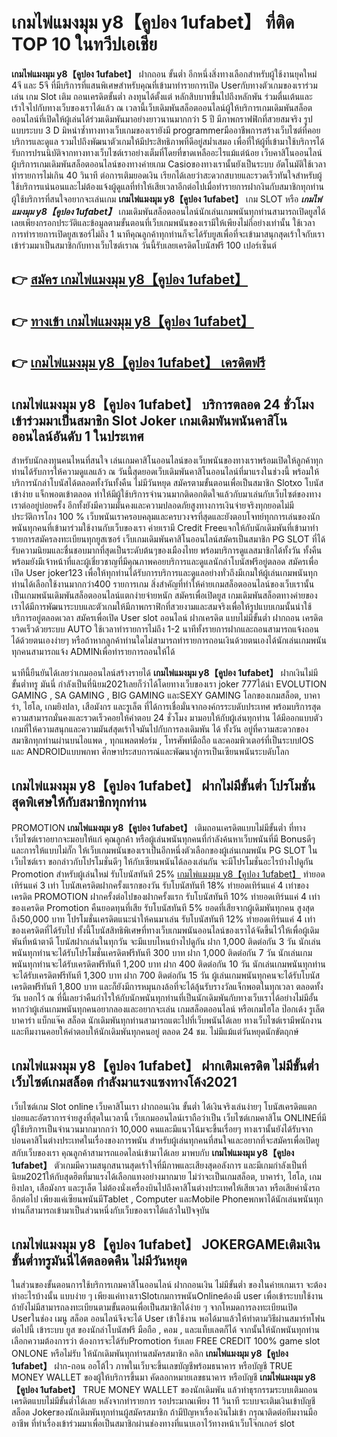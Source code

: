 # เกมไพ่แมงมุม y8【คูปอง 1ufabet】  ที่ติด TOP 10 ในทวีปเอเชีย

**เกมไพ่แมงมุม y8【คูปอง 1ufabet】** ฝากถอน ขั้นต่ำ  อีกหนึ่งสิ่งทางเลือกสำหรับผู้ใช้งานยุคใหม่ 4จี และ 5จี ที่มีบริการที่แสนพิเศษสำหรับคุณที่เข้ามาทำรายการเปิด Userกับทางตัวเกมของเราร่วมเล่น เกม Slot  เติม ถอนเครดิตขั้นต่ำ ลงทุนได้ตั้งแต่ หลักสิบบาทขึ้นไปถึงหลักพัน ร่วมตื่นเต้นและเร้าใจไปกับทางเว็บของเราได้แล้ว ณ เวลานี้เว็บเดิมพันสล็อตออนไลน์ผู้ให้บริการเกมเดิมพันสล็อตออนไลน์ที่เปิดให้ผู้เล่นได้ร่วมเดิมพันมาอย่างยาวนานมากกว่า 5 ปี มีภาพกราฟฟิกที่สวยสมจริง รูปแบบระบบ 3 D
มิหนำซ้ำทางทางเว็บเกมของเรายังมี programmerมืออาชีพการสร้างเว็บไซต์ที่คอยบริการและดูแล  รวมไปถึงพัฒนาตัวเกมให้มีประสิทธิภาพที่ดีอยู่สม่ำเสมอ เพื่อที่ให้ผู้ที่เข้ามาใช้บริการได้รับการปรนนิบัติจากทางทางเว็บไซต์เราอย่างเต็มที่โดยที่ขาดเหลืออะไรแม้แต่น้อย เว็บคาสิโนออนไลน์ผู้บริการเกมเดิมพันสล็อตออนไลน์ของทางค่ายเกม Casioของทางเรานั้นยังเป็นระบบ อัตโนมัติใช้เวลาทำรายการไม่เกิน 40 วินาที ต่อการเติมยอดเงิน เรียกได้เลยว่าสะดวกสบายและรวดเร็วทันใจสำหรับผู้ใช้บริการแน่นอนและไม่ต้องแจ้งผู้ดูแลที่ทำให้เสียเวลาอีกต่อไปเมื่อทำรายการฝากงินกับสมาชิกทุกท่าน
ผู้ใช้บริการที่สนใจอยากจะเล่นเกม **เกมไพ่แมงมุม y8【คูปอง 1ufabet】** เกม SLOT  หรือ ***เกมไพ่แมงมุม y8【คูปอง 1ufabet】*** เกมเดิมพันสล็อตออนไลน์นักเล่นเกมพนันทุกท่านสามารถเปิดยูสได้เลยเพียงกรอกประวัติและข้อมูลตามขั้นตอนที่เว็บเกมพนันของเรามีให้เพียงไม่กี่อย่างเท่านั้น ใช้เวลาการทำรายการเปิดยูสเซอร์ไม่ถึง 1 นาทีคุณลูกค้าทุกท่านก็จะได้รับยูสเพื่อที่จะเข้ามาสนุกสุดเร้าใจกับเราเข้าร่วมมาเป็นสมาชิกกับทางเว็บไซต์เราณ วันนี้รับเลยเครดิตโบนัสฟรี 100 เปอร์เซ็นต์ 

## 👉 [สมัคร เกมไพ่แมงมุม y8【คูปอง 1ufabet】](https://archa888.com/)
## 👉 [ทางเข้า เกมไพ่แมงมุม y8【คูปอง 1ufabet】](https://archa888.com/)
## 👉 [เกมไพ่แมงมุม y8【คูปอง 1ufabet】 เครดิตฟรี](https://archa888.com/)

## เกมไพ่แมงมุม y8【คูปอง 1ufabet】 บริการตลอด  24 ชั่วโมงเข้าร่วมมาเป็นสมาชิก Slot Joker เกมเดิมพันพนันคาสิโนออนไลน์อันดับ 1 ในประเทศ

สำหรับนักลงทุนคนไหนที่สนใจ เล่นเกมคาสิโนออนไลน์ของเว็บพนันของทางเราพร้อมเปิดให้ลูกค้าทุกท่านได้รับการให้ความดูแลแล้ว ณ วันนี้สุดยอดเว็บเดิมพันคาสิโนออนไลน์ที่มาแรงในช่วงนี้ พร้อมให้บริการนักล่าโบนัสได้ตลอดทั้งวันทั้งคืน ไม่มีวันหยุด สมัครตามขั้นตอนเพื่อเป็นสมาชิก Slotxo โบนัสเข้าง่าย แจ็กพอตเข้าตลอด ทำให้มีผู้ใช้บริการจำนวนมากติดอกติดใจแล้วกับมาเล่นกับเว็บไซต์ของทางเราต่ออยู่บ่อยครั้ง อีกทั้งยังมีความมั่นคงและความปลอดภัยสูงทางการเงินจ่ายจริงทุกยอดไม่มีประวัติการโกง 100 % เว็บพนันเราครอบคลุมและครบวงจรที่สุดและยังตอบโจทย์ทุกการเล่นของนักพนันทุกคนที่เข้ามาร่วมใช้งานกับเว็บของเรา
ค่ายเรามี Credit Freeแจกให้กับนักเดิมพันที่เข้ามาทำรายการสมัครลงทะเบียนทุกยูสเซอร์ เว็บเกมเดิมพันคาสิโนออนไลน์สมัครเป็นสมาชิก  PG SLOT ที่ได้รับความนิยมและชื่นชอบมากที่สุดเป็นระดับต้นๆของเมืองไทย พร้อมบริการดูแลสมาชิกได้ทั้งวัน ทั้งคืนพร้อมยังมีเจ้าหน้าที่และผู้เชี่ยวชาญที่มีคุณภาพคอยบริการและดูแลนักล่าโบนัสฟรีอยู่ตลอด สมัครเพื่อเปิด User joker123 เพื่อให้ทุกท่านได้รับการบริการและดูแลอย่างทั่วถึงมีเกมให้ผู้เล่นเกมพนันทุกท่านได้เลือกใช้งานมากกว่า400 รายการเกม
สิ่งสำคัญที่ทำให้ค่ายเกมสล็อตออนไลน์ของเว็บเรานั้นเป็นเกมพนันเดิมพันสล็อตออนไลน์แตกง่ายจ่ายหนัก สมัครเพื่อเปิดยูส  เกมเดิมพันสล็อตทางค่ายของเราได้มีการพัฒนาระบบและตัวเกมให้มีภาพกราฟิกที่สวยงามและสมจริงเพื่อให้รูปแบบเกมนั้นน่าใช้บริการอยู่ตลอดเวลา สมัครเพื่อเปิด User slot ออนไลน์ ฝากเครดิต แบบไม่มีขั้นต่ำ ฝากถอน เครดิตรวดเร็วด้วยระบบ AUTO ใช้เวลาทำรายการไม่ถึง 1-2 นาทีทั้งรายการฝากและถอนสามารถแจ้งถอนได้ด้วยตนเองง่ายๆ หรือถ้าหากลูกค้าท่านใดไม่สามารถทำรายการถอนเงินด้วยตนเองได้นักเล่นเกมพนันทุกคนสามารถแจ้ง ADMINเพื่อทำรายการถอนให้ได้

นาทีนี้ยืนยันได้เลยว่าเกมออนไลน์สร้างรายได้ **เกมไพ่แมงมุม y8【คูปอง 1ufabet】** ฝากเงินไม่มีขั้นต่ำทรู มันนี่ กำลังเป็นที่นิยม2021เลยก็ว่าได้โดยทางเว็บของเรา joker 777ได้นำ EVOLUTION GAMING , SA GAMING , BIG GAMING และSEXY GAMING โลกของเกมสล็อต, บาคาร่า, ไฮโล, เกมยิงปลา, เสือมังกร และรูเล็ต ที่ได้การเชื่อมั่นจากองค์กรระบดับประเทศ พร้อมบริการสุดความสามารถมั่นคงและรวดเร็วคอยให้คำตอบ 24 ชั่วโมง มามอบให้กับผู้เล่นทุกท่าน ได้มีออกแบบตัวเกมที่ให้ความสนุกและความมันส์สุดเร้าใจมันไปกับการลงเดิมพัน ได้ ทั้งวัน อยู่ที่ความสะดวกของสมาชิกทุกท่านผ่านบนไอแพด , ทุกแพลตฟอร์ม , โทรศัพท์มือถือ และคอมพิวเตอร์ที่เป็นระบบIOS และ ANDROIDแบบพกพา ศึกษาประสบการณ์และพัฒนาสู่การเป็นเซียนพนันระบดับโลก

## เกมไพ่แมงมุม y8【คูปอง 1ufabet】 ฝากไม่มีขั้นต่ำ โปรโมชั่นสุดพิเศษให้กับสมาชิกทุกท่าน

 PROMOTION  **เกมไพ่แมงมุม y8【คูปอง 1ufabet】** เติมถอนเครดิตแบบไม่มีขั้นต่ำ ที่ทางเว็บไซต์เราอยากจะมอบให้แก่  คุณลูกค้า หรือผู้เล่นพนันทุกคนที่กำลังค้นหาเว็บพนันที่มี Bonusดีๆ และการให้แบบไม่กั๊ก ให้เว็บเกมพนันของเราเป็นอีกหนึ่งตัวเลือกของผู้เล่นเกมพนัน  PG SLOT ในเว็บไซต์เรา ขอกล่าวกับโปรโมชั่นดีๆ ให้กับเซียนพนันได้ลองเล่นกัน จะมีโปรโมชั่นอะไรบ้างไปดูกัน
 Promotion สำหรับผู้เล่นใหม่ รับโบนัสทันที 25% [เกมไพ่แมงมุม y8【คูปอง 1ufabet】](https://archa888.com/) ทำยอดเทิร์นแค่ 3 เท่า
โบนัสเครดิตฝากครั้งแรกของวัน รับโบนัสทันที 18% ทำยอดเทิร์นแค่ 4 เท่าของเครดิต
 PROMOTION ฝากครั้งต่อไปของฝากครั้งแรก รับโบนัสทันที 10% ทำยอดเทิร์นแค่ 4 เท่าของเครดิต
 Promotion คืนยอดทุนที่เสีย รับโบนัสทันที 5% ยอดที่เสียจากผู้เดิมพันทุกคน สูงสุดถึง50,000 บาท
โปรโมชั่นเครดิตแนะนำให้คนมาเล่น รับโบนัสทันที 12% ทำยอดเทิร์นแค่ 4 เท่าของเครดิตที่ได้รับไป
ทั้งนี้โบนัสสิทธิพิเศษที่ทางเว็บเกมพนันออนไลน์ของเราได้จัดขึ้นไว้ให้เพื่อผู้เดิมพันที่หน้าตาดี โบนัสฝากเล่นในทุกวัน จะมีแบบไหนบ้างไปดูกัน
ฝาก 1,000 ติดต่อกัน 3 วัน นักเล่นพนันทุกท่านจะได้รับโปรโมชั่นเครดิตฟรีทันที 300 บาท
ฝาก 1,000 ติดต่อกัน 7 วัน นักเล่นเกมพนันทุกท่านจะได้รับเครดิตฟรีทันที 1,200 บาท
ฝาก 400 ติดต่อกัน 10 วัน นักเล่นเกมพนันทุกท่านจะได้รับเครดิตฟรีทันที 1,300 บาท
ฝาก 700 ติดต่อกัน 15 วัน ผู้เล่นเกมพนันทุกคนจะได้รับโบนัสเครดิตฟรีทันที 1,800 บาท
และก็ยังมีการหมุนกงล้อที่จะได้ลุ้นรับรางวัลแจ็กพอตในทุกเวลา ตลอดทั้งวัน บอกไว้ ณ ที่นี้เลยว่าคืนกำไรให้กับนักพนันทุกท่านที่เป็นนักเดิมพันกับทางเว็บเราได้อย่างไม่มีอั้น หากว่าผู้เล่นเกมพนันทุกคนอยากลองและอยากจะเล่น เกมสล็อตออนไลน์ หรือเกมไฮโล ป๊อกเด้ง รูเล็ต บาคาร่า แบ็กแจ๊ค สล็อต นักเดิมพันทุกท่านสามารถแตะไปที่เว็บพนันได้เลย ทางเว็บไซต์เรามีพนักงานและทีมงานคอยให้คำตอบให้นักเดิมพันทุกคนอยู่ ตลอด 24 ชม. ไม่มีแม้แต่วันหยุดนักขัตฤกษ์

## เกมไพ่แมงมุม y8【คูปอง 1ufabet】 ฝากเติมเครดิต ไม่มีขั้นต่ำ  เว็บไซต์เกมสล็อต กำลังมาแรงแซงทางโค้ง2021

เว็บไซต์เกม Slot online เว็บคาสิโนเรา ฝากถอนเงิน ขั้นต่ำ ได้เงินจริงเล่นง่ายๆ โบนัสเครดิตแตกบ่อยและอัตราการจ่ายสูงที่สุดในเวลานี้ เว็บเกมออนไลน์เราถือว่าเป็น เว็บไซต์เกมคาสิโน ONLINEที่มีผู้ใช้บริการเป็นจำนวนมากมากกว่า 10,000 คนและมีแนวโน้มจะขึ้นเรื่อยๆ ทางเรานั้นยังได้รับจากบ่อนคาสิโนต่างประเทศในเรื่องของการพนัน สำหรับผู้เล่นทุกคนที่สนใจและอยากที่จะสมัครเพื่อเปิดยูสกับเว็บของเรา คุณลูกค้าสามารถแอดไลน์เข้ามาได้เลย
	มาพบกับ **เกมไพ่แมงมุม y8【คูปอง 1ufabet】** ตัวเกมมีความสนุกสนานสุดเร้าใจที่มีภาพและเสียงสุดอลังการ และมีเกมกำลังเป็นที่นิยม2021ให้กับสุดฮิตที่มาแรงได้เลือกแทงอย่างมากมาย  ไม่ว่าจะเป็นเกมสล็อต, บาคาร่า, ไฮโล, เกมยิงปลา, เสือมังกร และรูเล็ต ไม่ต้องนั่งเครื่องบินไปถึงคาสิโนต่างประเทศให้เสียเวลา หรือเสียค่านั่งรถอีกต่อไป เพียงแค่เซียนพนันมีTablet , Computer และMobile Phoneพกพาได้นักเล่นพนันทุกท่านก็สามารถเข้ามาเป็นส่วนหนึ่งกับเว็บของเราได้แล้วในปัจจุบัน

## เกมไพ่แมงมุม y8【คูปอง 1ufabet】 JOKERGAMEเติมเงินขั้นต่ำทรูมันนี่ได้ตลอดคืน ไม่มีวันหยุด

ในส่วนของขั้นตอนการใช้บริการเกมคาสิโนออนไลน์ ฝากถอนเงิน ไม่มีขั้นต่ำ ของในค่ายเกมเรา จะต้องทำอะไรบ้างนั้น แบบง่าย ๆ เพียงแค่ทางเราSlotเกมการพนันOnlineต้องมี user เพื่อเข้าระบบใช้งาน ถ้ายังไม่มีสามารถลงทะเบียนตามขั้นตอนเพื่อเป็นสมาชิกได้ง่าย ๆ จากโหมดการลงทะเบียนเปิด Userในช่อง เมนู สล็อต ออนไลน์จึงจะได้ User เข้าใช้งาน พอได้มาแล้วให้ทำตามวิธีผ่านสมาร์ทโฟน ต่อไปนี้
เข้าระบบ ยูส  ของนักล่าโบนัสฟรี มือถือ , คอม , และแท็บเลตก็ได้
จากนั้นให้นักพนันทุกท่านเลือกความต้องการว่า ต้องการจะได้รับPromotion รับเลย FREE CREDIT 100% game slot ONLONE หรือไม่รับ
ให้นักเดิมพันทุกท่านสมัครสมาชิก คลิก **เกมไพ่แมงมุม y8【คูปอง 1ufabet】** ฝาก-ถอน ออโต้ไว ภาพในเว็บจะขึ้นเลขบัญชีพร้อมธนาคาร หรือบัญชี TRUE MONEY WALLET ของผู้ให้บริการขึ้นมา
คัดลอกหมายเลขธนาคาร หรือบัญชี **เกมไพ่แมงมุม y8【คูปอง 1ufabet】** TRUE MONEY WALLET ของนักเดิมพัน แล้วทำธุรกรรมระบบเติมถอน เครดิตแบบไม่มีขั้นต่ำได้เลย
หลังจากทำรายการ รอประมาณเพียง 11 วินาที ระบบจะเติมเงินเข้าบัญชีสล็อต Jokerของนักเดิมพันทุกท่านผู้สมัครสมาชิก
ถ้ามีปัญหาเรื่องเงินไม่เข้า กรุณาติดต่อทีมงานมืออาชีพ ที่ทำเรื่องเข้าร่วมมาเพื่อเป็นสมาชิกผ่านช่องทางที่แนบเอาไว้ทางหน้าเว็บโจ๊กเกอร์ slot


